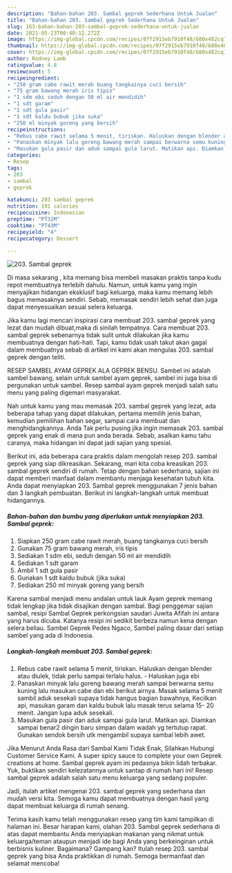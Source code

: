 ```yaml
---
description: "Bahan-bahan 203. Sambal geprek Sederhana Untuk Jualan"
title: "Bahan-bahan 203. Sambal geprek Sederhana Untuk Jualan"
slug: 163-bahan-bahan-203-sambal-geprek-sederhana-untuk-jualan
date: 2021-05-23T00:40:12.272Z
image: https://img-global.cpcdn.com/recipes/07f2915eb7910f48/680x482cq70/203-sambal-geprek-foto-resep-utama.jpg
thumbnail: https://img-global.cpcdn.com/recipes/07f2915eb7910f48/680x482cq70/203-sambal-geprek-foto-resep-utama.jpg
cover: https://img-global.cpcdn.com/recipes/07f2915eb7910f48/680x482cq70/203-sambal-geprek-foto-resep-utama.jpg
author: Rodney Lamb
ratingvalue: 4.8
reviewcount: 5
recipeingredient:
- "250 gram cabe rawit merah buang tangkainya cuci bersih"
- "75 gram bawang merah iris tipis"
- "1 sdm ebi seduh dengan 50 ml air mendidih"
- "1 sdt garam"
- "1 sdt gula pasir"
- "1 sdt kaldu bubuk jika suka"
- "250 ml minyak goreng yang bersih"
recipeinstructions:
- "Rebus cabe rawit selama 5 menit, tiriskan. Haluskan dengan blender atau diulek, tidak perlu sampai terlalu halus. Haluskan juga ebi"
- "Panaskan minyak lalu goreng bawang merah sampai berwarna semu kuning lalu masukan cabe dan ebi berikut airnya. Masak selama 5 menit sambil aduk sesekali supaya tidak hangus bagian bawahnya, Kecilkan api, masukan garam dan kaldu bubuk lalu masak terus selama 15- 20 menit. Jangan lupa aduk sesekali."
- "Masukan gula pasir dan aduk sampai gula larut. Matikan api. Diamkan sampai benar2 dingin baru simpan dalam wadah yg tertutup rapat. Gunakan sendok bersih utk mengambil supaya sambal lebih awet."
categories:
- Resep
tags:
- 203
- sambal
- geprek

katakunci: 203 sambal geprek 
nutrition: 191 calories
recipecuisine: Indonesian
preptime: "PT32M"
cooktime: "PT43M"
recipeyield: "4"
recipecategory: Dessert

---
```



![203. Sambal geprek](https://img-global.cpcdn.com/recipes/07f2915eb7910f48/680x482cq70/203-sambal-geprek-foto-resep-utama.jpg)

Di masa  sekarang , kita memang bisa membeli masakan praktis tanpa kudu repot membuatnya terlebih dahulu. Namun, untuk kamu yang ingin menyajikan hidangan eksklusif bagi keluarga, maka kamu memang lebih bagus memasaknya sendiri. Sebab, memasak sendiri lebih sehat dan juga dapat menyesuaikan sesuai selera keluarga.

Jika kamu lagi mencari inspirasi cara membuat 203. sambal geprek yang lezat dan mudah dibuat,maka di sinilah tempatnya. Cara membuat 203. sambal geprek  sebenarnya tidak sulit untuk dilakukan jika kamu membuatnya dengan hati-hati. Tapi, kamu tidak usah takut akan gagal dalam membuatnya 
sebab di artikel ini kami akan mengulas 203. sambal geprek dengan teliti.  

RESEP SAMBEL AYAM GEPREK ALA GEPREK BENSU. Sambel ini adalah sambel bawang, selain untuk sambel ayam geprek, sambel ini juga bisa di pergunakan untuk sambel. Resep sambal ayam geprek menjadi salah satu menu yang paling digemari masyarakat.

Nah untuk kamu yang mau memasak 203. sambal geprek yang lezat, ada beberapa tahap yang dapat dilakukan, pertama memilih jenis bahan, kemudian pemilihan bahan segar, sampai cara membuat dan menghidangkannya. Anda Tak perlu pusing jika ingin memasak 203. sambal geprek yang enak di mana pun anda berada. Sebab, asalkan kamu  tahu caranya, maka hidangan ini dapat jadi sajian yang spesial.

Berikut ini, ada beberapa cara praktis  dalam mengolah resep 203. sambal geprek yang siap dikreasikan. Sekarang, mari kita coba kreasikan 203. sambal geprek sendiri di rumah. Tetap dengan bahan sederhana, sajian ini dapat memberi manfaat dalam membantu menjaga kesehatan tubuh kita. Anda dapat menyiapkan 203. Sambal geprek menggunakan 7 jenis bahan dan 3 langkah pembuatan. Berikut ini langkah-langkah untuk membuat hidangannya.

<!--inarticleads1-->

##### Bahan-bahan dan bumbu yang diperlukan untuk menyiapkan 203. Sambal geprek:

1. Siapkan 250 gram cabe rawit merah, buang tangkainya cuci bersih
1. Gunakan 75 gram bawang merah, iris tipis
1. Sediakan 1 sdm ebi, seduh dengan 50 ml air mendidih
1. Sediakan 1 sdt garam
1. Ambil 1 sdt gula pasir
1. Gunakan 1 sdt kaldu bubuk (jika suka)
1. Sediakan 250 ml minyak goreng yang bersih


Karena sambal menjadi menu andalan untuk lauk Ayam geprek memang tidak lengkap jika tidak disajikan dengan sambal. Bagi penggemar sajian sambal, resipi Sambal Geprek perkongsian saudari Juwita Afifah ini antara yang harus dicuba. Katanya resipi ini sedikit berbeza namun kena dengan selera beliau. Sambel Geprek Pedes Ngaco, Sambel paling dasar dari setiap sambel yang ada di Indonesia. 

<!--inarticleads2-->

##### Langkah-langkah membuat 203. Sambal geprek:

1. Rebus cabe rawit selama 5 menit, tiriskan. Haluskan dengan blender atau diulek, tidak perlu sampai terlalu halus. - Haluskan juga ebi
1. Panaskan minyak lalu goreng bawang merah sampai berwarna semu kuning lalu masukan cabe dan ebi berikut airnya. Masak selama 5 menit sambil aduk sesekali supaya tidak hangus bagian bawahnya, Kecilkan api, masukan garam dan kaldu bubuk lalu masak terus selama 15- 20 menit. Jangan lupa aduk sesekali.
1. Masukan gula pasir dan aduk sampai gula larut. Matikan api. Diamkan sampai benar2 dingin baru simpan dalam wadah yg tertutup rapat. Gunakan sendok bersih utk mengambil supaya sambal lebih awet.


Jika Menurut Anda Rasa dari Sambal Kami Tidak Enak, Silahkan Hubungi Customer Service Kami. A super spicy sauce to complete your own Geprek creations at home. Sambal geprek ayam ini pedasnya bikin lidah terbakar. Yuk, buktikan sendiri kelezatannya untuk santap di rumah hari ini! Resep sambal geprek adalah salah satu menu keluarga yang sedang populer. 

Jadi, itulah artikel mengenai  203. sambal geprek  yang sederhana dan mudah versi kita. Semoga kamu dapat membuatnya dengan hasil yang dapat membuat keluarga di rumah senang. 

Terima kasih kamu telah menggunakan resep yang tim kami tampilkan di halaman ini. Besar harapan kami, olahan  203. Sambal geprek sederhana di atas dapat membantu Anda menyiapkan makanan yang nikmat untuk keluarga/teman ataupun menjadi ide bagi Anda yang berkeinginan untuk berbisnis kuliner. Bagaimana? Gampang kan? Itulah resep 203. sambal geprek yang bisa Anda praktikkan di rumah. Semoga bermanfaat dan selamat mencoba!

